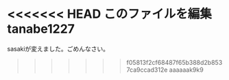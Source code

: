 <<<<<<< HEAD
﻿このファイルを編集
tanabe1227
=======

sasakiが変えました。ごめんなさい。
>>>>>>> f05813f2cf68487f65b388d2b8537ca9ccad312e
aaaaaak9k9